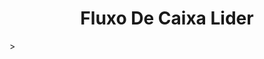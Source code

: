 <!DOCTYPE html>
<html lang="pt">
<head>
  <title>Fluxo de caixa</title>
</head>
<body>
    <center><h1>Fluxo De Caixa Lider</h1></center>
>
